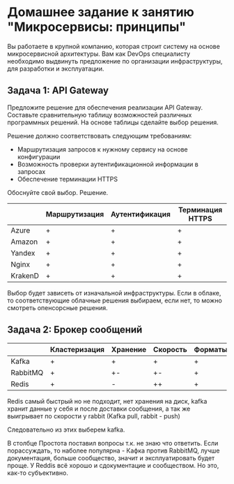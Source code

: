 # Домашнее задание к занятию "Микросервисы: принципы"

Вы работаете в крупной компанию, которая строит систему на основе микросервисной архитектуры.
Вам как DevOps специалисту необходимо выдвинуть предложение по организации инфраструктуры, для разработки и эксплуатации.

## Задача 1: API Gateway 

Предложите решение для обеспечения реализации API Gateway. Составьте сравнительную таблицу возможностей различных программных решений. На основе таблицы сделайте выбор решения.

Решение должно соответствовать следующим требованиям:
- Маршрутизация запросов к нужному сервису на основе конфигурации
- Возможность проверки аутентификационной информации в запросах
- Обеспечение терминации HTTPS

Обоснуйте свой выбор.
Решение.

| | Маршрутизация | Аутентификация | Терминация HTTPS |
|---------|----------------|----------------|------------------|
| Azure | + | + | + |
| Amazon | + | + | + |
| Yandex | + | + | + |
| Nginx | + | + | + |
| KrakenD | + | + | + |

Выбор будет зависеть от изначальной инфраструктуры. Если в облаке, то соответствующие облачные решения выбираем, если нет, то можно смотреть опенсорсные решения.

## Задача 2: Брокер сообщений

| | Кластеризация | Хранение | Скорость | Форматы | Права | Простота |
|----------|---------------|----------|----------|---------|-------|----------|
| Kafka | + | + | + | + | + | ? |
| RabbitMQ | + | +- | +- | + | + | ? |
| Redis | + | - | ++ | + | + | ? |

Redis самый быстрый но не подходит, нет хранения на диск,
kafka хранит данные у себя и после доставки сообщения, а так же выигрывает по скорости у rabbit (Kafka pull, rabbit - push)

Следовательно из этих выберем kafka.

В столбце Простота поставил вопросы т.к. не знаю что ответить. Если порассуждать, то наболее популярна - Кафка против RabbitMQ, лучше документация, больше сообщество, значит и эксплуатировать будет проще. У Reddis всё хорошо и сдокументацие и сообществом. Но это, как-то субъективно.
